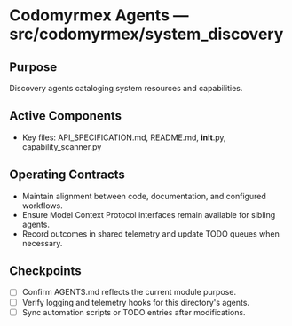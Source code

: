 # Codomyrmex Agents — src/codomyrmex/system_discovery

## Purpose
Discovery agents cataloging system resources and capabilities.

## Active Components
- Key files: API_SPECIFICATION.md, README.md, __init__.py, capability_scanner.py

## Operating Contracts
- Maintain alignment between code, documentation, and configured workflows.
- Ensure Model Context Protocol interfaces remain available for sibling agents.
- Record outcomes in shared telemetry and update TODO queues when necessary.

## Checkpoints
- [ ] Confirm AGENTS.md reflects the current module purpose.
- [ ] Verify logging and telemetry hooks for this directory's agents.
- [ ] Sync automation scripts or TODO entries after modifications.
